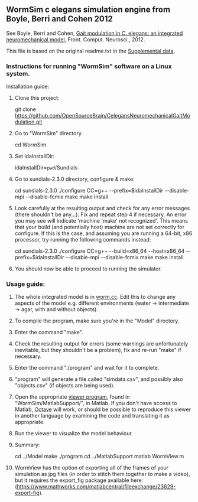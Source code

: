 ## WormSim c elegans simulation engine from Boyle, Berri and Cohen 2012

See Boyle, Berri and Cohen, [Gait modulation in C. elegans: an integrated neuromechanical model](http://www.frontiersin.org/Computational_Neuroscience/10.3389/fncom.2012.00010/abstract), Front. Comput. Neurosci., 2012.

This file is based on the original readme.txt in the [Supplemental data](http://journal.frontiersin.org/Article/DownloadFile/48074/octet-stream/WormSim1.ZIP/9).

### Instructions for running "WormSim" software on a Linux system.

Installation guide:

1) Clone this project:
    
    git clone https://github.com/OpenSourceBrain/CelegansNeuromechanicalGaitModulation.git

2) Go to "WormSim" directory.

    cd WormSim

3) Set idaInstallDir:

    idaInstallDir=`pwd`/Sundials

4) Go to sundials-2.3.0 directory, configure & make:

    cd sundials-2.3.0
    ./configure CC=g++ --prefix=$idaInstallDir --disable-mpi --disable-fcmix
    make
    make install

5) Look carefully at the resulting output and check for any error messages (there shouldn't be any...). Fix and repeat step 4 if necessary.  An error you may see will indicate 'machine \'make\' not recognized'.  This means that your build (and potentially host) machine are not set correctly for configure.  If this is the case, and assuming you are running a 64-bit, x86 processor, try running the following commands instead:

    cd sundials-2.3.0
    ./configure CC=g++ --build=x86_64 --host=x86_64 --prefix=$idaInstallDir --disable-mpi --disable-fcmix
    make
    make install
    
6) You should now be able to proceed to running the simulator.

### Usage guide:

1) The whole integrated model is in [worm.cc](https://github.com/OpenSourceBrain/CelegansNeuromechanicalGaitModulation/blob/master/WormSim/Model/worm.cc). Edit this to change any aspects of the model e.g. different environments (water -> intermediate -> agar, with and without objects).

2) To compile the program, make sure you're in the "Model" directory.

3) Enter the command "make".

4) Check the resulting output for errors (some warnings are unfortunately inevitable, but they shouldn't be a problem), fix and re-run "make" if necessary.

5) Enter the command "./program" and wait for it to complete.

6) "program" will generate a file called "simdata.csv", and possibly also "objects.csv" (if objects are being used).

7) Open the appropriate [viewer program](https://github.com/OpenSourceBrain/CelegansNeuromechanicalGaitModulation/blob/master/WormSim/MatlabSupport/WormView.m), found in "WormSim/MatlabSupport/", 
in Matlab. If you don't have access to Matlab, [Octave](https://www.gnu.org/software/octave/it) will work, or should be possible to reproduce this viewer 
in another language by examining the code and translating it as appropriate.

8) Run the viewer to visualize the model behaviour.

9) Summary:

    cd ../Model
    make
    ./program
    cd ../MatlabSupport
    matlab WormView.m

10) WormView has the option of exporting all of the frames of your simulation as jpg files (in order to stitch them together to make a video), but it requires the export_fig package available here: (https://www.mathworks.com/matlabcentral/fileexchange/23629-export-fig).  
